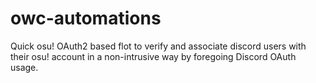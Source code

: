 # owc-automations

Quick osu! OAuth2 based flot to verify and associate discord users with their osu! account in a non-intrusive way by foregoing Discord OAuth usage. 
